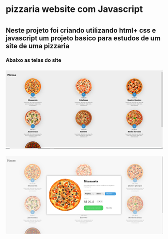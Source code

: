 <h1>pizzaria website com Javascript<h1>

<h2> Neste projeto foi criando utilizando html+ css e javascript um projeto basico para estudos de um site de uma pizzaria </h2>

<h3> Abaixo as telas do site<h3>
  
  <div align="center">
  <img src="https://github.com/GuiAlvesdev/pizzaria/blob/master/ilustracao/ilustracao1.png"/>
  </div>
  <br>
  
  <div align="center">
  <img src="https://github.com/GuiAlvesdev/pizzaria/blob/master/ilustracao/ilustracao2.png"/>
  </div>
